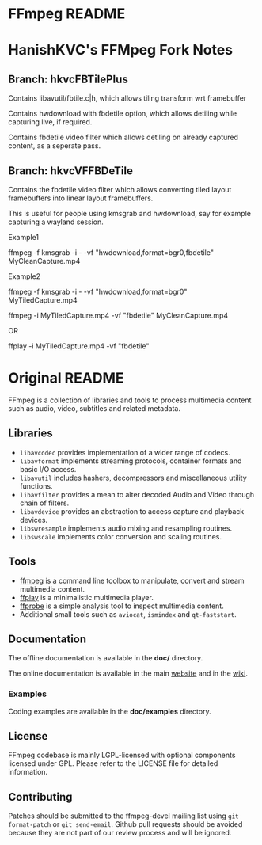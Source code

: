 FFmpeg README
=============

# HanishKVC's FFMpeg Fork Notes

## Branch: hkvcFBTilePlus

Contains libavutil/fbtile.c|h, which allows tiling transform wrt framebuffer

Contains hwdownload with fbdetile option, which allows detiling while capturing
live, if required.

Contains fbdetile video filter which allows detiling on already captured content,
as a seperate pass.

## Branch: hkvcVFFBDeTile

Contains the fbdetile video filter which allows converting tiled layout framebuffers
into linear layout framebuffers.

This is useful for people using kmsgrab and hwdownload, say for example capturing a
wayland session.

Example1

ffmpeg -f kmsgrab -i - -vf "hwdownload,format=bgr0,fbdetile" MyCleanCapture.mp4

Example2

ffmpeg -f kmsgrab -i - -vf "hwdownload,format=bgr0" MyTiledCapture.mp4

ffmpeg -i MyTiledCapture.mp4 -vf "fbdetile" MyCleanCapture.mp4

OR

ffplay -i MyTiledCapture.mp4 -vf "fbdetile"


# Original README

FFmpeg is a collection of libraries and tools to process multimedia content
such as audio, video, subtitles and related metadata.

## Libraries

* `libavcodec` provides implementation of a wider range of codecs.
* `libavformat` implements streaming protocols, container formats and basic I/O access.
* `libavutil` includes hashers, decompressors and miscellaneous utility functions.
* `libavfilter` provides a mean to alter decoded Audio and Video through chain of filters.
* `libavdevice` provides an abstraction to access capture and playback devices.
* `libswresample` implements audio mixing and resampling routines.
* `libswscale` implements color conversion and scaling routines.

## Tools

* [ffmpeg](https://ffmpeg.org/ffmpeg.html) is a command line toolbox to
  manipulate, convert and stream multimedia content.
* [ffplay](https://ffmpeg.org/ffplay.html) is a minimalistic multimedia player.
* [ffprobe](https://ffmpeg.org/ffprobe.html) is a simple analysis tool to inspect
  multimedia content.
* Additional small tools such as `aviocat`, `ismindex` and `qt-faststart`.

## Documentation

The offline documentation is available in the **doc/** directory.

The online documentation is available in the main [website](https://ffmpeg.org)
and in the [wiki](https://trac.ffmpeg.org).

### Examples

Coding examples are available in the **doc/examples** directory.

## License

FFmpeg codebase is mainly LGPL-licensed with optional components licensed under
GPL. Please refer to the LICENSE file for detailed information.

## Contributing

Patches should be submitted to the ffmpeg-devel mailing list using
`git format-patch` or `git send-email`. Github pull requests should be
avoided because they are not part of our review process and will be ignored.

